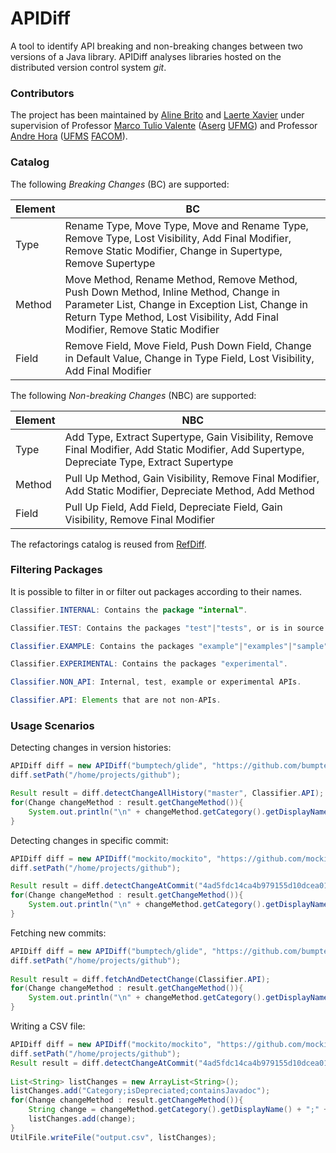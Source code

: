 # APIDiff

A tool to identify API breaking and non-breaking changes between two versions of a Java library. APIDiff analyses libraries hosted on the distributed version control system _git_.

### Contributors
The project has been maintained by [Aline Brito](https://github.com/alinebrito) and [Laerte Xavier](https://github.com/xavierlaerte) under supervision of Professor [Marco Tulio Valente](https://github.com/mtov) ([Aserg](http://aserg.labsoft.dcc.ufmg.br/) [UFMG](https://www.ufmg.br/)) and Professor [Andre Hora](https://github.com/andrehora) ([UFMS](https://www.ufms.br/) [FACOM](https://www.facom.ufms.br/)).

### Catalog

The following _Breaking Changes_ (BC) are supported: 

| Element  | BC |
| ------------- | ------------- |
| Type  | Rename Type, Move Type, Move and Rename Type, Remove Type, Lost Visibility, Add Final Modifier,  Remove Static Modifier, Change in Supertype, Remove Supertype |
| Method  | Move Method, Rename Method, Remove Method, Push Down Method, Inline Method, Change in Parameter List, Change in Exception List, Change in Return Type Method, Lost Visibility, Add Final Modifier, Remove Static Modifier  | 
| Field  |  Remove Field, Move Field, Push Down Field, Change in Default Value, Change in Type Field,  Lost Visibility, Add Final Modifier | 

The following _Non-breaking Changes_ (NBC) are supported: 

| Element  | NBC |
| ------------- | ------------- |
| Type  | Add Type, Extract Supertype, Gain Visibility, Remove Final Modifier, Add Static Modifier, Add Supertype, Depreciate Type, Extract Supertype |
| Method  | Pull Up Method, Gain Visibility, Remove Final Modifier, Add Static Modifier, Depreciate Method, Add Method | 
| Field  | Pull Up Field, Add Field, Depreciate Field, Gain Visibility, Remove Final Modifier|


The refactorings catalog is reused from [RefDiff](https://github.com/aserg-ufmg/RefDiff).

### Filtering Packages

It is possible to filter in or filter out packages according to their names. 

```java 
Classifier.INTERNAL: Contains the package "internal".

Classifier.TEST: Contains the packages "test"|"tests", or is in source file "src/test", or ends with "test.java"|"tests.java".

Classifier.EXAMPLE: Contains the packages "example"|"examples"|"sample"|"samples"|"demo"|"demos"

Classifier.EXPERIMENTAL: Contains the packages "experimental".

Classifier.NON_API: Internal, test, example or experimental APIs.

Classifier.API: Elements that are not non-APIs.
``` 

### Usage Scenarios

Detecting changes in version histories:

```java
APIDiff diff = new APIDiff("bumptech/glide", "https://github.com/bumptech/glide.git");
diff.setPath("/home/projects/github");

Result result = diff.detectChangeAllHistory("master", Classifier.API);
for(Change changeMethod : result.getChangeMethod()){
    System.out.println("\n" + changeMethod.getCategory().getDisplayName() + " - " + changeMethod.getDescription());
}
```
Detecting changes in specific commit:

```java
APIDiff diff = new APIDiff("mockito/mockito", "https://github.com/mockito/mockito.git");
diff.setPath("/home/projects/github");

Result result = diff.detectChangeAtCommit("4ad5fdc14ca4b979155d10dcea0182c82380aefa", Classifier.API);
for(Change changeMethod : result.getChangeMethod()){
    System.out.println("\n" + changeMethod.getCategory().getDisplayName() + " - " + changeMethod.getDescription());
}
```
Fetching new commits:

```java
APIDiff diff = new APIDiff("bumptech/glide", "https://github.com/bumptech/glide.git");
diff.setPath("/home/projects/github");
    
Result result = diff.fetchAndDetectChange(Classifier.API);
for(Change changeMethod : result.getChangeMethod()){
    System.out.println("\n" + changeMethod.getCategory().getDisplayName() + " - " + changeMethod.getDescription());
}
```

Writing a CSV file:

```java
APIDiff diff = new APIDiff("mockito/mockito", "https://github.com/mockito/mockito.git");
diff.setPath("/home/projects/github");
Result result = diff.detectChangeAtCommit("4ad5fdc14ca4b979155d10dcea0182c82380aefa", Classifier.API);
		
List<String> listChanges = new ArrayList<String>();
listChanges.add("Category;isDepreciated;containsJavadoc");
for(Change changeMethod : result.getChangeMethod()){
    String change = changeMethod.getCategory().getDisplayName() + ";" + changeMethod.getDepreciated()  + ";" + changeMethod.getJavadoc() ;
    listChanges.add(change);
}
UtilFile.writeFile("output.csv", listChanges);
```
